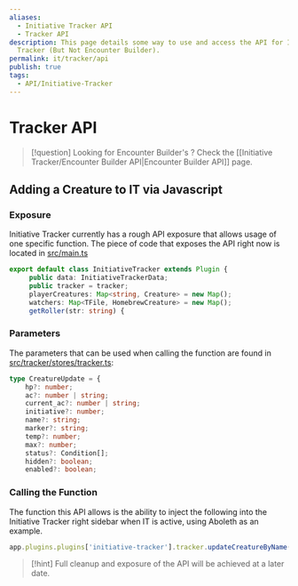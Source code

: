```yaml
---
aliases:
  - Initiative Tracker API
  - Tracker API
description: This page details some way to use and access the API for Initiative
  Tracker (But Not Encounter Builder).
permalink: it/tracker/api
publish: true
tags:
  - API/Initiative-Tracker
---
```


# Tracker API

>[!question] Looking for Encounter Builder's ? Check the [[Initiative Tracker/Encounter Builder API|Encounter Builder API]] page.

## Adding a Creature to IT via Javascript

### Exposure

Initiative Tracker currently has a rough API exposure that allows usage of one specific function. The piece of code that exposes the API right now is located in [src/main.ts](https://github.com/javalent/initiative-tracker/commit/48d7a1cb96b70144553afe2af138b9ac8e73cb13#diff-4fab5baaca5c14d2de62d8d2fceef376ddddcc8e9509d86cfa5643f51b89ce3d "Github")

```ts
export default class InitiativeTracker extends Plugin {
     public data: InitiativeTrackerData;
     public tracker = tracker;
     playerCreatures: Map<string, Creature> = new Map();
     watchers: Map<TFile, HomebrewCreature> = new Map();
     getRoller(str: string) {
```

### Parameters

The parameters that can be used when calling the function are found in [src/tracker/stores/tracker.ts](https://github.com/javalent/initiative-tracker/blob/b5b3fc233d5ea5d228351834b7b8987439d19683/src/tracker/stores/tracker.ts#L25-L37 "Github"):

```ts
type CreatureUpdate = {
    hp?: number;
    ac?: number | string;
    current_ac?: number | string;
    initiative?: number;
    name?: string;
    marker?: string;
    temp?: number;
    max?: number;
    status?: Condition[];
    hidden?: boolean;
    enabled?: boolean;
```

### Calling the Function

The function this API allows is the ability to inject the following into the Initiative Tracker right sidebar when IT is active, using Aboleth as an example.

```js
app.plugins.plugins['initiative-tracker'].tracker.updateCreatureByName("Aboleth", { hp: 30, hidden: false, enabled: true })
```


>[!hint] Full cleanup and exposure of the API will be achieved at a later date.
